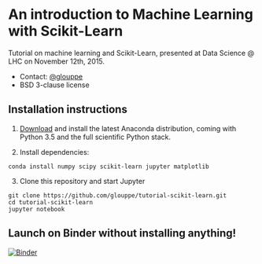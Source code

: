 # An introduction to Machine Learning with Scikit-Learn

Tutorial on machine learning and Scikit-Learn, presented at Data Science @ LHC on November 12th, 2015.

- Contact: <a href="https://twitter.com/glouppe">@glouppe</a>
- BSD 3-clause license

## Installation instructions

1) [Download](https://www.continuum.io/downloads) and install the latest Anaconda distribution, coming with Python 3.5 and the full scientific Python stack. 

2) Install dependencies:
```
conda install numpy scipy scikit-learn jupyter matplotlib 
```

3) Clone this repository and start Jupyter
```
git clone https://github.com/glouppe/tutorial-scikit-learn.git
cd tutorial-scikit-learn
jupyter notebook
```

## Launch on Binder without installing anything!
[![Binder](http://mybinder.org/badge.svg)](http://mybinder.org/repo/glouppe/tutorial-sklearn-dslhc2015)


